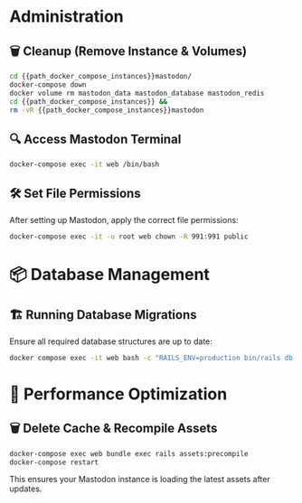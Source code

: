 # Administration

## 🗑️ Cleanup (Remove Instance & Volumes)
```bash
cd {{path_docker_compose_instances}}mastodon/
docker-compose down
docker volume rm mastodon_data mastodon_database mastodon_redis
cd {{path_docker_compose_instances}} &&
rm -vR {{path_docker_compose_instances}}mastodon
```

## 🔍 Access Mastodon Terminal
```bash
docker-compose exec -it web /bin/bash
```

## 🛠️ Set File Permissions
After setting up Mastodon, apply the correct file permissions:
```bash
docker-compose exec -it -u root web chown -R 991:991 public
```

# 📦 Database Management

## 🏗️ Running Database Migrations
Ensure all required database structures are up to date:
```bash
docker compose exec -it web bash -c "RAILS_ENV=production bin/rails db:migrate"
```

# 🚀 Performance Optimization

## 🗑️ Delete Cache & Recompile Assets
```bash
docker-compose exec web bundle exec rails assets:precompile
docker-compose restart
```

This ensures your Mastodon instance is loading the latest assets after updates.
